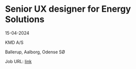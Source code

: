 # Senior UX designer for Energy Solutions
15-04-2024

KMD A/S

Ballerup, Aalborg, Odense SØ

Job URL: [link](https://career5.successfactors.eu/sfcareer/jobreqcareer?jobId=33459&company=kmd)


